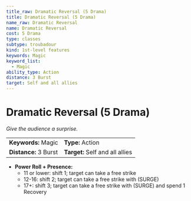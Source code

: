 ```yaml
---
title_raw: Dramatic Reversal (5 Drama)
title: Dramatic Reversal (5 Drama)
name_raw: Dramatic Reversal
name: Dramatic Reversal
cost: 5 Drama
type: classes
subtype: troubadour
kind: 1st-level features
keywords: Magic
keyword_list:
  - Magic
ability_type: Action
distance: 3 Burst
target: Self and all allies
---
```


# Dramatic Reversal (5 Drama)

*Give the audience a surprise.*

|                       |                                 |
| :-------------------- | :------------------------------ |
| **Keywords:** Magic   | **Type:** Action                |
| **Distance:** 3 Burst | **Target:** Self and all allies |

- **Power Roll + Presence:**
    - 11 or lower: shift 1; target can take a free strike
    - 12-16: shift 2; target can take a free strike with (SURGE)
    - 17+: shift 3; target can take a free strike with (SURGE) and spend 1 Recovery
